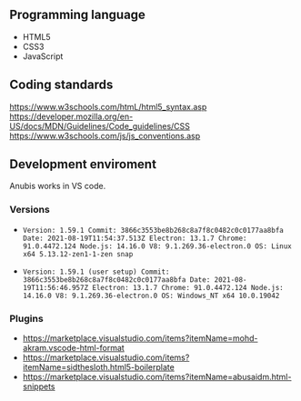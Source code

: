 ## Programming language
* HTML5
* CSS3
* JavaScript

## Coding standards
https://www.w3schools.com/htmL/html5_syntax.asp <br>
https://developer.mozilla.org/en-US/docs/MDN/Guidelines/Code_guidelines/CSS <br>
https://www.w3schools.com/js/js_conventions.asp <br>

## Development enviroment
Anubis works in VS code. 
### Versions

 * `Version: 1.59.1
Commit: 3866c3553be8b268c8a7f8c0482c0c0177aa8bfa
Date: 2021-08-19T11:54:37.513Z
Electron: 13.1.7
Chrome: 91.0.4472.124
Node.js: 14.16.0
V8: 9.1.269.36-electron.0
OS: Linux x64 5.13.12-zen1-1-zen snap`

* `Version: 1.59.1 (user setup)
Commit: 3866c3553be8b268c8a7f8c0482c0c0177aa8bfa
Date: 2021-08-19T11:56:46.957Z
Electron: 13.1.7
Chrome: 91.0.4472.124
Node.js: 14.16.0
V8: 9.1.269.36-electron.0
OS: Windows_NT x64 10.0.19042`

### Plugins 
* https://marketplace.visualstudio.com/items?itemName=mohd-akram.vscode-html-format
* https://marketplace.visualstudio.com/items?itemName=sidthesloth.html5-boilerplate
* https://marketplace.visualstudio.com/items?itemName=abusaidm.html-snippets
